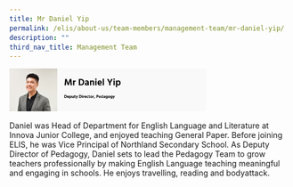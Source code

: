 ```yaml
---
title: Mr Daniel Yip
permalink: /elis/about-us/team-members/management-team/mr-daniel-yip/
description: ""
third_nav_title: Management Team
---
```



<img src="/images/Mr%20Daniel%20Yip.png" 
     style="width:70%">

Daniel was Head of Department for English Language and Literature at Innova Junior College, and enjoyed teaching General Paper. Before joining ELIS, he was Vice Principal of Northland Secondary School. As Deputy Director of Pedagogy, Daniel sets to lead the Pedagogy Team to grow teachers professionally by making English Language teaching meaningful and engaging in schools. He enjoys travelling, reading and bodyattack.

